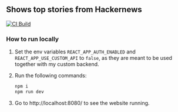 ## Shows top stories from Hackernews

[![CI Build](https://github.com/lvchkn/hn-client/actions/workflows/build.yml/badge.svg)](https://github.com/lvchkn/hn-client/actions/workflows/build.yml)

### How to run locally

1. Set the env variables `REACT_APP_AUTH_ENABLED` and `REACT_APP_USE_CUSTOM_API` to `false`, as they are meant to be used together with my custom backend.

1. Run the following commands:

    ```bash
    npm i
    npm run dev
    ```

1. Go to http://localhost:8080/ to see the website running.
